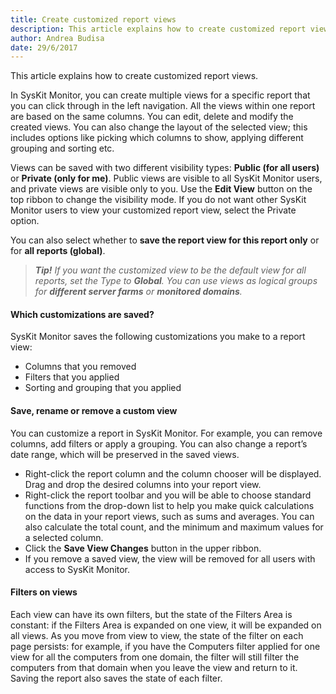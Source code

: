 ```yaml
---
title: Create customized report views
description: This article explains how to create customized report views
author: Andrea Budisa
date: 29/6/2017
---
```

This article explains how to create customized report views.

In SysKit Monitor, you can create multiple views for a specific report that you can click through in the left navigation. All the views within one report are based on the same columns. You can edit, delete and modify the created views. You can also change the layout of the selected view; this includes options like picking which columns to show, applying different grouping and sorting etc.

Views can be saved with two different visibility types: **Public (for all users)** or **Private (only for me)**. Public views are visible to all SysKit Monitor users, and private views are visible only to you. Use the **Edit View** button on the top ribbon to change the visibility mode. If you do not want other SysKit Monitor users to view your customized report view, select the Private option.

You can also select whether to **save the report view for this report only** or for **all reports (global)**.

> **_Tip!_** *If you want the customized view to be the default view for all reports, set the Type to **Global**. You can use views as logical groups for **different server farms** or **monitored domains**.*
 
#### Which customizations are saved?

SysKit Monitor saves the following customizations you make to a report view:
* Columns that you removed
* Filters that you applied
* Sorting and grouping that you applied

#### Save, rename or remove a custom view

You can customize a report in SysKit Monitor. For example, you can remove columns, add filters or apply a grouping. You can also change a report’s date range, which will be preserved in the saved views.
* Right-click the report column and the column chooser will be displayed. Drag and drop the desired columns into your report view.
* Right-click the report toolbar and you will be able to choose standard functions from the drop-down list to help you make quick calculations on the data in your report views, such as sums and averages. You can also calculate the total count, and the minimum and maximum values for a selected column.
* Click the **Save View Changes** button in the upper ribbon.
* If you remove a saved view, the view will be removed for all users with access to SysKit Monitor.

#### Filters on views

Each view can have its own filters, but the state of the Filters Area is constant: if the Filters Area is expanded on one view, it will be expanded on all views. As you move from view to view, the state of the filter on each page persists: for example, if you have the Computers filter applied for one view for all the computers from one domain, the filter will still filter the computers from that domain when you leave the view and return to it.
Saving the report also saves the state of each filter.